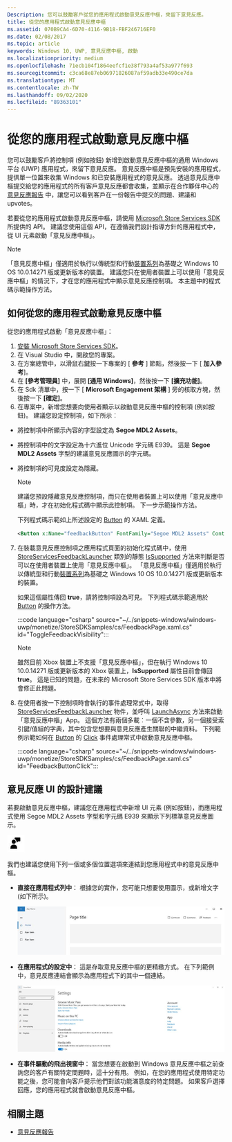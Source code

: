 ```yaml
---
Description: 您可以鼓勵客戶從您的應用程式啟動意見反應中樞，來留下意見反應。
title: 從您的應用程式啟動意見反應中樞
ms.assetid: 070B9CA4-6D70-4116-9B18-FBF246716EF0
ms.date: 02/08/2017
ms.topic: article
keywords: Windows 10, UWP, 意見反應中樞, 啟動
ms.localizationpriority: medium
ms.openlocfilehash: 71ecb104f1864eefcf1e38f793a4af53a977f693
ms.sourcegitcommit: c3ca68e87eb06971826087af59adb33e490ce7da
ms.translationtype: MT
ms.contentlocale: zh-TW
ms.lasthandoff: 09/02/2020
ms.locfileid: "89363101"
---
```

# <a name="launch-feedback-hub-from-your-app"></a>從您的應用程式啟動意見反應中樞

您可以鼓勵客戶將控制項 (例如按鈕) 新增到啟動意見反應中樞的通用 Windows 平台 (UWP) 應用程式，來留下意見反應。 意見反應中樞是預先安裝的應用程式，提供單一位置來收集 Windows 和已安裝應用程式的意見反應。 透過意見反應中樞提交給您的應用程式的所有客戶意見反應都會收集，並顯示在合作夥伴中心的 [意見反應報告](../publish/feedback-report.md) 中，讓您可以看到客戶在一份報告中提交的問題、建議和 upvotes。

若要從您的應用程式啟動意見反應中樞，請使用 [Microsoft Store Services SDK](https://marketplace.visualstudio.com/items?itemName=AdMediator.MicrosoftStoreServicesSDK) 所提供的 API。 建議您使用這個 API，在遵循我們設計指導方針的應用程式中，從 UI 元素啟動「意見反應中樞」。

> [!NOTE]
> 「意見反應中樞」僅適用於執行以傳統型和行動[裝置系列](../get-started/universal-application-platform-guide.md)為基礎之 Windows 10 OS 10.0.14271 版或更新版本的裝置。 建議您只在使用者裝置上可以使用「意見反應中樞」的情況下，才在您的應用程式中顯示意見反應控制項。 本主題中的程式碼示範操作方法。

## <a name="how-to-launch-feedback-hub-from-your-app"></a>如何從您的應用程式啟動意見反應中樞

從您的應用程式啟動「意見反應中樞」：

1. [安裝 Microsoft Store Services SDK](microsoft-store-services-sdk.md#install-the-sdk)。
2. 在 Visual Studio 中，開啟您的專案。
3. 在方案總管中，以滑鼠右鍵按一下專案的 [ **參考** ] 節點，然後按一下 [ **加入參考**]。
4. 在 **\[參考管理員\]** 中，展開 **\[通用 Windows\]**，然後按一下 **\[擴充功能\]**。
5. 在 Sdk 清單中，按一下 [ **Microsoft Engagement 架構** ] 旁的核取方塊，然後按一下 **[確定]**。
6. 在專案中，新增您想要向使用者顯示以啟動意見反應中樞的控制項 (例如按鈕)。 建議您設定控制項，如下所示︰
  * 將控制項中所顯示內容的字型設定為 **Segoe MDL2 Assets**。
  * 將控制項中的文字設定為十六進位 Unicode 字元碼 E939。 這是 **Segoe MDL2 Assets** 字型的建議意見反應圖示的字元碼。
  * 將控制項的可見度設定為隱藏。
    > [!NOTE]
    > 建議您預設隱藏意見反應控制項，而只在使用者裝置上可以使用「意見反應中樞」時，才在初始化程式碼中顯示此控制項。 下一步示範操作方法。

    下列程式碼示範如上所述設定的 [Button](/uwp/api/Windows.UI.Xaml.Controls.Button) 的 XAML 定義。

    ```XML
    <Button x:Name="feedbackButton" FontFamily="Segoe MDL2 Assets" Content="&#xE939;" HorizontalAlignment="Left" Margin="138,352,0,0" VerticalAlignment="Top" Visibility="Collapsed"  Click="feedbackButton_Click"/>
    ```

7. 在裝載意見反應控制項之應用程式頁面的初始化程式碼中，使用 [StoreServicesFeedbackLauncher](/uwp/api/microsoft.services.store.engagement.storeservicesfeedbacklauncher) 類別的靜態 [IsSupported](/uwp/api/microsoft.services.store.engagement.storeservicesfeedbacklauncher.issupported) 方法來判斷是否可以在使用者裝置上使用「意見反應中樞」。 「意見反應中樞」僅適用於執行以傳統型和行動[裝置系列](../get-started/universal-application-platform-guide.md)為基礎之 Windows 10 OS 10.0.14271 版或更新版本的裝置。

    如果這個屬性傳回 **true**，請將控制項設為可見。 下列程式碼示範適用於 [Button](/uwp/api/windows.ui.xaml.controls.button) 的操作方法。

    :::code language="csharp" source="~/../snippets-windows/windows-uwp/monetize/StoreSDKSamples/cs/FeedbackPage.xaml.cs" id="ToggleFeedbackVisibility":::
      > [!NOTE]
      > 雖然目前 Xbox 裝置上不支援「意見反應中樞」，但在執行 Windows 10 10.0.14271 版或更新版本的 Xbox 裝置上，**IsSupported** 屬性目前會傳回 **true**。 這是已知的問題，在未來的 Microsoft Store Services SDK 版本中將會修正此問題。  

8. 在使用者按一下控制項時會執行的事件處理常式中，取得 [StoreServicesFeedbackLauncher](/uwp/api/microsoft.services.store.engagement.storeservicesfeedbacklauncher) 物件，並呼叫 [LaunchAsync](/uwp/api/microsoft.services.store.engagement.storeservicesfeedbacklauncher.launchasync) 方法來啟動「意見反應中樞」App。 這個方法有兩個多載︰一個不含參數，另一個接受索引鍵/值組的字典，其中包含您想要與意見反應產生關聯的中繼資料。 下列範例示範如何在 [Button](/uwp/api/Windows.UI.Xaml.Controls.Button) 的 [Click](/uwp/api/windows.ui.xaml.controls.primitives.buttonbase.click) 事件處理常式中啟動意見反應中樞。

    :::code language="csharp" source="~/../snippets-windows/windows-uwp/monetize/StoreSDKSamples/cs/FeedbackPage.xaml.cs" id="FeedbackButtonClick":::

## <a name="design-recommendations-for-your-feedback-ui"></a>意見反應 UI 的設計建議

若要啟動意見反應中樞，建議您在應用程式中新增 UI 元素 (例如按鈕)，而應用程式使用 Segoe MDL2 Assets 字型和字元碼 E939 來顯示下列標準意見反應圖示。

![意見反應圖示](images/feedback_icon.PNG)

我們也建議您使用下列一個或多個位置選項來連結到您應用程式中的意見反應中樞。
* **直接在應用程式列中**： 根據您的實作，您可能只想要使用圖示，或新增文字 (如下所示)。

  ![意見反應圖示](images/feedback_appbar_placement.png)

* **在應用程式的設定中**： 這是存取意見反應中樞的更精緻方式。 在下列範例中，意見反應連結會顯示為應用程式下的其中一個連結。

  ![意見反應圖示](images/feedback_settings_placement.png)

* **在事件驅動的飛出視窗中**： 當您想要在啟動到 Windows 意見反應中樞之前查詢您的客戶有關特定問題時，這十分有用。 例如，在您的應用程式使用特定功能之後，您可能會向客戶提示他們對該功能滿意度的特定問題。 如果客戶選擇回應，您的應用程式就會啟動意見反應中樞。


## <a name="related-topics"></a>相關主題

* [意見反應報告](../publish/feedback-report.md)
